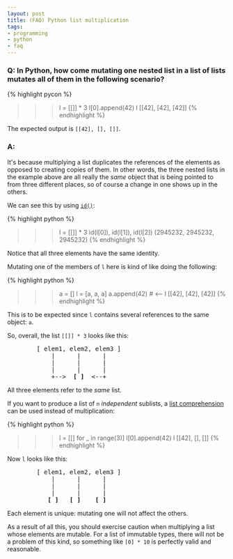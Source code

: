 ```yaml
---
layout: post
title: (FAQ) Python list multiplication
tags:
- programming
- python
- faq
---
```


### Q: In Python, how come mutating one nested list in a list of lists mutates all of them in the following scenario?

{% highlight pycon %}
>>> l = [[]] * 3
>>> l[0].append(42)
>>> l
[[42], [42], [42]]
{% endhighlight %}

      
The expected output is `[[42], [], []]`.

### A:

It's because multiplying a list duplicates the references of the elements as opposed to creating copies of them. In other words, the three nested lists in the example above are all really the *same* object that is being pointed to from three different places, so of course a change in one shows up in the others.

We can see this by using [`id()`](http://docs.python.org/3/library/functions.html#id):

{% highlight python %}
>>> l = [[]] * 3
>>> id(l[0]), id(l[1]), id(l[2])
(2945232, 2945232, 2945232)
{% endhighlight %}
    
Notice that all three elements have the same identity.

Mutating one of the members of `l` here is kind of like doing the following:

{% highlight python %}
>>> a = []
>>> l = [a, a, a]
>>> a.append(42)  # <--
>>> l
[[42], [42], [42]]
{% endhighlight %}
    
This is to be expected since `l` contains several references to the same object: `a`.

So, overall, the list `[[]] * 3` looks like this:

<pre>
        [ elem1, elem2, elem3 ]
            |      |      |
            |      |      |
            |      |      |
            +-->  <b>[ ]</b>  <--+
</pre>

All three elements refer to the *same* list.            

If you want to produce a list of `n` *independent* sublists, a [list comprehension](http://docs.python.org/3.3/tutorial/datastructures.html#list-comprehensions) can be used instead of multiplication:

{% highlight python %}
>>> l = [[] for _ in range(3)]
>>> l[0].append(42)
>>> l
[[42], [], []]
{% endhighlight %}
    
Now `l` looks like this:

<pre>
        [ elem1, elem2, elem3 ]
            |      |      |
            |      |      |
            |      |      |
           <b>[ ]</b>   <b>[ ]</b>    <b>[ ]</b>
</pre>

Each element is unique: mutating one will not affect the others.

As a result of all this, you should exercise caution when multiplying a list whose elements are mutable. For a list of immutable types, there will not be a problem of this kind, so something like `[0] * 10` is perfectly valid and reasonable.

